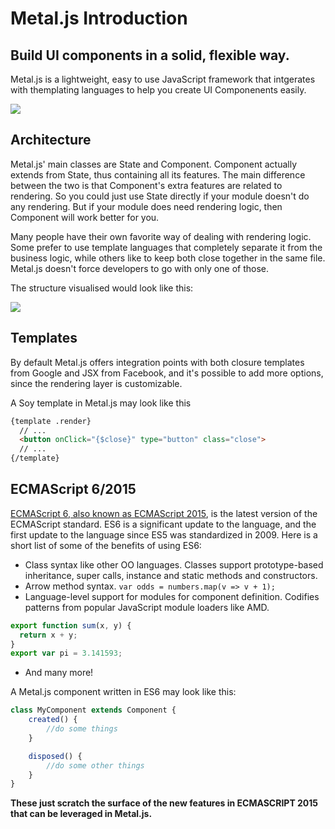 # Metal.js Introduction

## Build UI components in a solid, flexible way.

Metal.js is a lightweight, easy to use JavaScript framework that intgerates with themplating languages to help you create UI Componenents easily.

![](images/00-introduction_metal-js.png)

## Architecture

Metal.js' main classes are State and Component. Component actually extends from State, thus containing all its features. The main difference between the two is that Component's extra features are related to rendering. So you could just use State directly if your module doesn't do any rendering. But if your module does need rendering logic, then Component will work better for you.

Many people have their own favorite way of dealing with rendering logic. Some prefer to use template languages that completely separate it from the business logic, while others like to keep both close together in the same file. Metal.js doesn't force developers to go with only one of those.

The structure visualised would look like this: 

![](images/10-metal-js_architecture.png)

## Templates

 By default Metal.js offers integration points with both closure templates from Google and JSX from Facebook, and it's possible to add more options, since the rendering layer is customizable.

 A Soy template in Metal.js may look like this

 ```html
 {template .render}
   // ...
   <button onClick="{$close}" type="button" class="close">
   // ...
 {/template}
 ```



## ECMAScript 6/2015

[ECMAScript 6, also known as ECMAScript 2015](http://www.ecma-international.org/ecma-262/6.0/), is the latest version of the ECMAScript standard. ES6 is a significant update to the language, and the first update to the language since ES5 was standardized in 2009. Here is a short list of some of the benefits of using ES6:

- Class syntax like other OO languages. Classes support prototype-based inheritance, super calls, instance and static methods and constructors.
- Arrow method syntax. `var odds = numbers.map(v => v + 1);`
- Language-level support for modules for component definition. Codifies patterns from popular JavaScript module loaders like AMD.
```javascript
export function sum(x, y) {
  return x + y;
}
export var pi = 3.141593;
```
- And many more!

A Metal.js component written in ES6 may look like this:

```javascript
class MyComponent extends Component {
    created() {
        //do some things
    }

    disposed() {
        //do some other things
    }
}
```

**These just scratch the surface of the new features in ECMASCRIPT 2015 that can be leveraged in Metal.js.**
